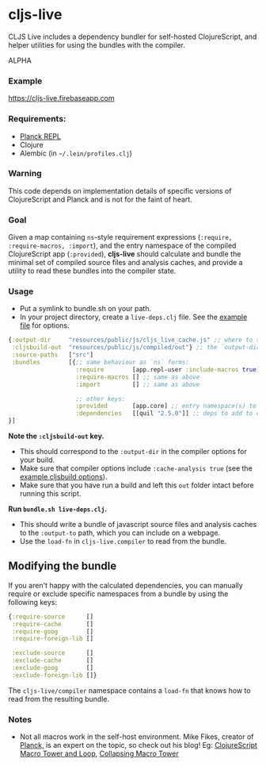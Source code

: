 # cljs-live

CLJS Live includes a dependency bundler for self-hosted ClojureScript, and helper utilities for using the bundles with the compiler.

ALPHA

### Example

https://cljs-live.firebaseapp.com

### Requirements:

- [Planck REPL](planck-repl.org)
- Clojure
- Alembic (in `~/.lein/profiles.clj`)


### Warning

This code depends on implementation details of specific versions of ClojureScript and Planck and is not for the faint of heart.

### Goal

Given a map containing `ns`-style requirement expressions (`:require, :require-macros, :import`), and the entry namespace of the compiled ClojureScript app (`:provided`), **cljs-live** should calculate and bundle the minimal set of compiled source files and analysis caches, and provide a utility to read these bundles into the compiler state.

### Usage

- Put a symlink to bundle.sh on your path.
- In your project directory, create a `live-deps.clj` file. See the [example file](https://github.com/mhuebert/cljs-live/blob/master/live-deps.clj) for options.

```clj
{:output-dir     "resources/public/js/cljs_live_cache.js" ;; where to save the output file
 :cljsbuild-out  "resources/public/js/compiled/out"} ;; the `output-dir` of your cljsbuild options
 :source-paths   ["src"]
 :bundles        [{;; same behaviour as `ns` forms:
                   :require        [app.repl-user :include-macros true]
                   :require-macros [] ;; same as above
                   :import         [] ;; same as above

                   ;; other keys:
                   :provided       [app.core] ;; entry namespace(s) to the _compiled_ app
                   :dependencies   [[quil "2.5.0"]] ;; deps to add to classpath
}]
```

**Note the `:cljsbuild-out` key.**
- This should correspond to the `:output-dir` in the compiler options for your build.
- Make sure that compiler options include `:cache-analysis true` (see the [example cljsbuild options](https://github.com/mhuebert/cljs-live/blob/master/script/build_example.clj)).
- Make sure that you have run a build and left this `out` folder intact before running this script.

**Run `bundle.sh live-deps.clj`.**
- This should write a bundle of javascript source files and analysis caches to the `:output-to` path, which you can include on a webpage.
- Use the `load-fn` in `cljs-live.compiler` to read from the bundle.

## Modifying the bundle

If you aren't happy with the calculated dependencies, you can manually require or exclude specific namespaces from a bundle by using the following keys:

```clj
{:require-source      []
 :require-cache       []
 :require-goog        []
 :require-foreign-lib []

 :exclude-source      []
 :exclude-cache       []
 :exclude-goog        []
 :exclude-foreign-lib []}
```

The `cljs-live/compiler` namespace contains a `load-fn` that knows how to read from the resulting bundle.

### Notes

- Not all macros work in the self-host environment. Mike Fikes, creator of [Planck,](planck-repl.org) is an expert on the topic, so check out his blog! Eg: [ClojureScript Macro Tower and Loop](http://blog.fikesfarm.com/posts/2015-12-18-clojurescript-macro-tower-and-loop.html), [Collapsing Macro Tower](http://blog.fikesfarm.com/posts/2016-03-04-collapsing-macro-tower.html)
